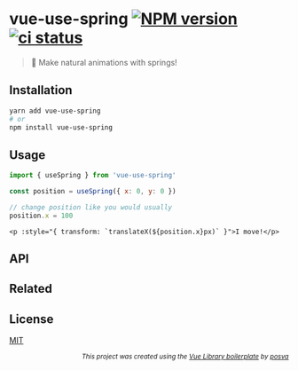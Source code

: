 # vue-use-spring [![NPM version](https://img.shields.io/npm/v/vue-use-spring?color=black&label=)](https://www.npmjs.com/package/vue-use-spring) [![ci status](https://github.com/posva/vue-use-spring/actions/workflows/ci.yml/badge.svg)](https://github.com/posva/vue-use-spring/actions/workflows/ci.yml)

> 💫 Make natural animations with springs!

## Installation

```sh
yarn add vue-use-spring
# or
npm install vue-use-spring
```

## Usage

```js
import { useSpring } from 'vue-use-spring'

const position = useSpring({ x: 0, y: 0 })

// change position like you would usually
position.x = 100
```

```vue
<p :style="{ transform: `translateX(${position.x}px)` }">I move!</p>
```

## API

## Related

## License

[MIT](http://opensource.org/licenses/MIT)

<div align="right">
<sub><em>
This project was created using the <a href="https://github.com/posva/vue-ts-lib-boilerplate" rel="nofollow">Vue Library boilerplate</a> by <a href="https://github.com/posva" rel="nofollow">posva</a>
</em></sub>
</div>
